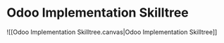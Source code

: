 # Odoo Implementation Skilltree

![[Odoo Implementation Skilltree.canvas|Odoo Implementation Skilltree]]